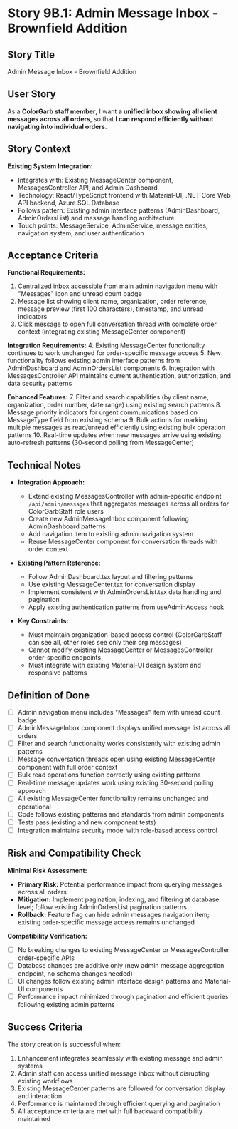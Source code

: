 # Story 9B.1: Admin Message Inbox - Brownfield Addition

## Story Title
Admin Message Inbox - Brownfield Addition

## User Story
As a **ColorGarb staff member**,
I want **a unified inbox showing all client messages across all orders**,
so that **I can respond efficiently without navigating into individual orders**.

## Story Context

**Existing System Integration:**
- Integrates with: Existing MessageCenter component, MessagesController API, and Admin Dashboard
- Technology: React/TypeScript frontend with Material-UI, .NET Core Web API backend, Azure SQL Database
- Follows pattern: Existing admin interface patterns (AdminDashboard, AdminOrdersList) and message handling architecture
- Touch points: MessageService, AdminService, message entities, navigation system, and user authentication

## Acceptance Criteria

**Functional Requirements:**
1. Centralized inbox accessible from main admin navigation menu with "Messages" icon and unread count badge
2. Message list showing client name, organization, order reference, message preview (first 100 characters), timestamp, and unread indicators
3. Click message to open full conversation thread with complete order context (integrating existing MessageCenter component)

**Integration Requirements:**
4. Existing MessageCenter functionality continues to work unchanged for order-specific message access
5. New functionality follows existing admin interface patterns from AdminDashboard and AdminOrdersList components
6. Integration with MessagesController API maintains current authentication, authorization, and data security patterns

**Enhanced Features:**
7. Filter and search capabilities (by client name, organization, order number, date range) using existing search patterns
8. Message priority indicators for urgent communications based on MessageType field from existing schema
9. Bulk actions for marking multiple messages as read/unread efficiently using existing bulk operation patterns
10. Real-time updates when new messages arrive using existing auto-refresh patterns (30-second polling from MessageCenter)

## Technical Notes

- **Integration Approach:** 
  - Extend existing MessagesController with admin-specific endpoint `/api/admin/messages` that aggregates messages across all orders for ColorGarbStaff role users
  - Create new AdminMessageInbox component following AdminDashboard patterns
  - Add navigation item to existing admin navigation system
  - Reuse MessageCenter component for conversation threads with order context

- **Existing Pattern Reference:** 
  - Follow AdminDashboard.tsx layout and filtering patterns
  - Use existing MessageCenter.tsx for conversation display
  - Implement consistent with AdminOrdersList.tsx data handling and pagination
  - Apply existing authentication patterns from useAdminAccess hook

- **Key Constraints:** 
  - Must maintain organization-based access control (ColorGarbStaff can see all, other roles see only their org messages)
  - Cannot modify existing MessageCenter or MessagesController order-specific endpoints
  - Must integrate with existing Material-UI design system and responsive patterns

## Definition of Done

- [ ] Admin navigation menu includes "Messages" item with unread count badge
- [ ] AdminMessageInbox component displays unified message list across all orders
- [ ] Filter and search functionality works consistently with existing admin patterns
- [ ] Message conversation threads open using existing MessageCenter component with full order context
- [ ] Bulk read operations function correctly using existing patterns
- [ ] Real-time message updates work using existing 30-second polling approach
- [ ] All existing MessageCenter functionality remains unchanged and operational
- [ ] Code follows existing patterns and standards from admin components
- [ ] Tests pass (existing and new component tests)
- [ ] Integration maintains security model with role-based access control

## Risk and Compatibility Check

**Minimal Risk Assessment:**
- **Primary Risk:** Potential performance impact from querying messages across all orders
- **Mitigation:** Implement pagination, indexing, and filtering at database level; follow existing AdminOrdersList pagination patterns
- **Rollback:** Feature flag can hide admin messages navigation item; existing order-specific message access remains unchanged

**Compatibility Verification:**
- [ ] No breaking changes to existing MessageCenter or MessagesController order-specific APIs
- [ ] Database changes are additive only (new admin message aggregation endpoint, no schema changes needed)
- [ ] UI changes follow existing admin interface design patterns and Material-UI components
- [ ] Performance impact minimized through pagination and efficient queries following existing admin patterns

## Success Criteria

The story creation is successful when:
1. Enhancement integrates seamlessly with existing message and admin systems
2. Admin staff can access unified message inbox without disrupting existing workflows  
3. Existing MessageCenter patterns are followed for conversation display and interaction
4. Performance is maintained through efficient querying and pagination
5. All acceptance criteria are met with full backward compatibility maintained